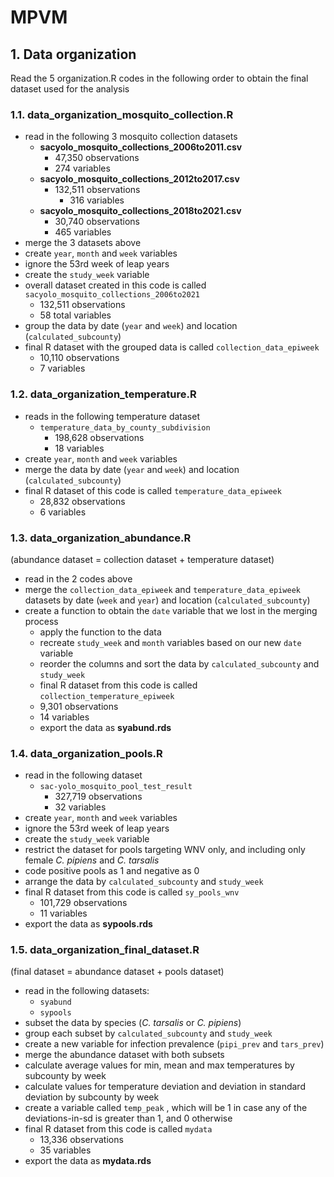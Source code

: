 # MPVM

## 1. Data organization

Read the 5 organization.R codes in the following order to obtain the final dataset used for the analysis

### 1.1. data_organization_mosquito_collection.R

- read in the following 3 mosquito collection datasets
  - **sacyolo_mosquito_collections_2006to2011.csv**
    - 47,350 observations
    - 274 variables
  - **sacyolo_mosquito_collections_2012to2017.csv** 
    - 132,511 observations
	  - 316 variables
  - **sacyolo_mosquito_collections_2018to2021.csv**
	  - 30,740 observations
	  - 465 variables
- merge the 3 datasets above
- create `year`, `month` and `week` variables
- ignore the 53rd week of leap years
- create the `study_week` variable
- overall dataset created in this code is called `sacyolo_mosquito_collections_2006to2021`
  - 132,511 observations
  - 58 total variables
- group the data by date (`year` and `week`) and location (`calculated_subcounty`)
- final R dataset with the grouped data is called `collection_data_epiweek`
  - 10,110 observations
  - 7 variables

### 1.2. data_organization_temperature.R
- reads in the following temperature dataset
  - `temperature_data_by_county_subdivision`
    - 198,628 observations
    - 18 variables
- create `year`, `month` and `week` variables
- merge the data by date (`year` and `week`) and location (`calculated_subcounty`)
- final R dataset of this code is called `temperature_data_epiweek`
    - 28,832 observations
    - 6 variables

### 1.3. data_organization_abundance.R 
(abundance dataset = collection dataset + temperature dataset)

- read in the 2 codes above 
- merge the `collection_data_epiweek` and `temperature_data_epiweek` datasets by date (`week` and `year`) and location (`calculated_subcounty`)
- create a function to obtain the `date` variable that we lost in the merging process
	- apply the function to the data
	- recreate `study_week` and `month` variables based on our new `date` variable
	- reorder the columns and sort the data by `calculated_subcounty` and `study_week`
	- final R dataset from this code is called `collection_temperature_epiweek`
    - 9,301 observations
    - 14 variables
	- export the data as **syabund.rds**

### 1.4. data_organization_pools.R
- read in the following dataset
  - `sac-yolo_mosquito_pool_test_result`
    - 327,719 observations
    - 32 variables
- create `year`, `month` and `week` variables
- ignore the 53rd week of leap years
- create the `study_week` variable
- restrict the dataset for pools targeting WNV only, and including only female *C. pipiens* and *C. tarsalis*
- code positive pools as 1 and negative as 0
- arrange the data by `calculated_subcounty` and `study_week`
- final R dataset from this code is called `sy_pools_wnv`
  - 101,729 observations
  - 11 variables
- export the data as **sypools.rds**


### 1.5. data_organization_final_dataset.R 
(final dataset = abundance dataset + pools dataset)

- read in the following datasets:
    - `syabund`
    - `sypools`
- subset the data by species (*C. tarsalis* or *C. pipiens*)
- group each subset by `calculated_subcounty` and `study_week`
- create a new variable for infection prevalence (`pipi_prev` and `tars_prev`)
- merge the abundance dataset with both subsets 
- calculate average values for min, mean and max temperatures by subcounty by week
- calculate values for temperature deviation and deviation in standard deviation by subcounty by week
- create a variable called `temp_peak` , which will be 1 in case any of the deviations-in-sd is greater than 1, and 0 otherwise
- final R dataset from this code is called `mydata`
  - 13,336 observations
  - 35 variables
- export the data as **mydata.rds**
		



